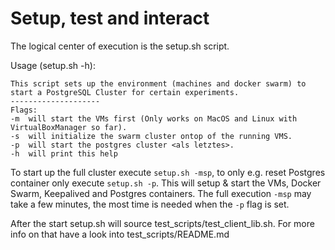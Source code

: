 # Setup, test and interact 

The logical center of execution is the setup.sh script.

Usage (setup.sh -h):
```
This script sets up the environment (machines and docker swarm) to start a PostgreSQL Cluster for certain experiments.
--------------------
Flags:
-m  will start the VMs first (Only works on MacOS and Linux with VirtualBoxManager so far).
-s  will initialize the swarm cluster ontop of the running VMS.
-p  will start the postgres cluster <als letztes>.
-h  will print this help
```

To start up the full cluster execute `setup.sh -msp`, to only e.g. reset Postgres container only execute `setup.sh -p`. This will setup & start the VMs, Docker Swarm, Keepalived and Postgres containers. The full execution `-msp` may take a few minutes, the most time is needed when the `-p` flag is set.

After the start setup.sh will source test_scripts/test_client_lib.sh. For more info on that have a look into test_scripts/README.md